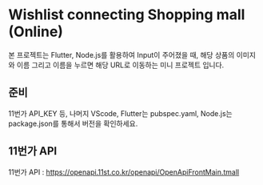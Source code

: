 # Wishlist connecting Shopping mall (Online) 

본 프로젝트는 Flutter, Node.js를 활용하여 Input이 주어졌을 때, 해당 상품의 이미지와 이름 그리고 이름을 누르면 해당 URL로 이동하는 미니 프로젝트 입니다. 

## 준비

11번가 API_KEY 등, 나머지 VScode, Flutter는 pubspec.yaml, Node.js는 package.json를 통해서 버전을 확인하세요.

## 11번가 API

11번가 API : https://openapi.11st.co.kr/openapi/OpenApiFrontMain.tmall
